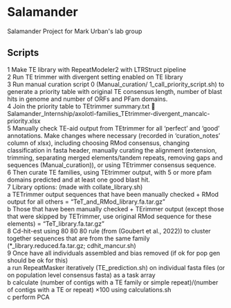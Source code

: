 # Salamander
Salamander Project for Mark Urban's lab group

## Scripts
1 	Make TE library with RepeatModeler2 with LTRStruct pipeline  
2	Run TE trimmer with divergent setting enabled on TE library  
3	Run manual curation script 0 (Manual_curation/ 1_call_priority_script.sh) to generate a priority table with original TE consensus length, number of blast hits in genome and number of ORFs and PFam domains.  
4	Join the priority table to TEtrimmer summary.txt  Salamander_Internship/axolotl-families_TEtrimmer-divergent_mancalc-priority.xlsx  
5	Manually check TE-aid output from TEtrimmer for all ‘perfect’ and ‘good’ annotations. Make changes where necessary (recorded in ‘curation_notes’ column of xlsx), including choosing RMod consensus, changing classification in fasta header, manually curating the alignment (extension, trimming, separating merged elements/tandem repeats, removing gaps and sequences (Manual_curation)), or using TEtrimmer consensus sequence.  
6	Then curate TE families, using TEtrimmer output, with 5 or more pfam domains predicted and at least one good blast hit.  
7	Library options: (made with collate_library.sh)  
	 a TETrimmer output sequences that have been manually checked + RMod output for all others = “TeT_and_RMod_library.fa.tar.gz”  
	 b Those that have been manually checked + TErimmer output (except those that were skipped by TETrimmer, use original RMod sequence for these elements) = “TeT_library.fa.tar.gz”  
8	Cd-hit-est using 80 80 80 rule (from (Goubert et al., 2022)) to cluster together sequences that are from the same family (*_library.reduced.fa.tar.gz; cdhit_mancur.sh)  
9	Once have all individuals assembled and bias removed (if ok for pop gen should be ok for this)   
	a run RepeatMasker iteratively (TE_prediction.sh) on individual fasta files (or on population level consensus fasta) as a task array  
	b calculate (number of contigs with a TE family or simple repeat)/(number of contigs with a TE or repeat)  ×100 using calculations.sh  
	c perform PCA  

